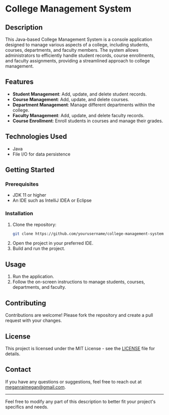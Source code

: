 

# College Management System

## Description

This Java-based College Management System is a console application designed to manage various aspects of a college, including students, courses, departments, and faculty members. The system allows administrators to efficiently handle student records, course enrollments, and faculty assignments, providing a streamlined approach to college management.

## Features

- **Student Management**: Add, update, and delete student records.
- **Course Management**: Add, update, and delete courses.
- **Department Management**: Manage different departments within the college.
- **Faculty Management**: Add, update, and delete faculty records.
- **Course Enrollment**: Enroll students in courses and manage their grades.

## Technologies Used

- Java
- File I/O for data persistence

## Getting Started

### Prerequisites

- JDK 11 or higher
- An IDE such as IntelliJ IDEA or Eclipse

### Installation

1. Clone the repository:
    ```sh
    git clone https://github.com/yourusername/college-management-system.git
    ```
2. Open the project in your preferred IDE.
3. Build and run the project.

## Usage

1. Run the application.
2. Follow the on-screen instructions to manage students, courses, departments, and faculty.

## Contributing

Contributions are welcome! Please fork the repository and create a pull request with your changes.

## License

This project is licensed under the MIT License - see the [LICENSE](LICENSE) file for details.

## Contact

If you have any questions or suggestions, feel free to reach out at meganrajmegan@gmail.com.

---

Feel free to modify any part of this description to better fit your project's specifics and needs.
